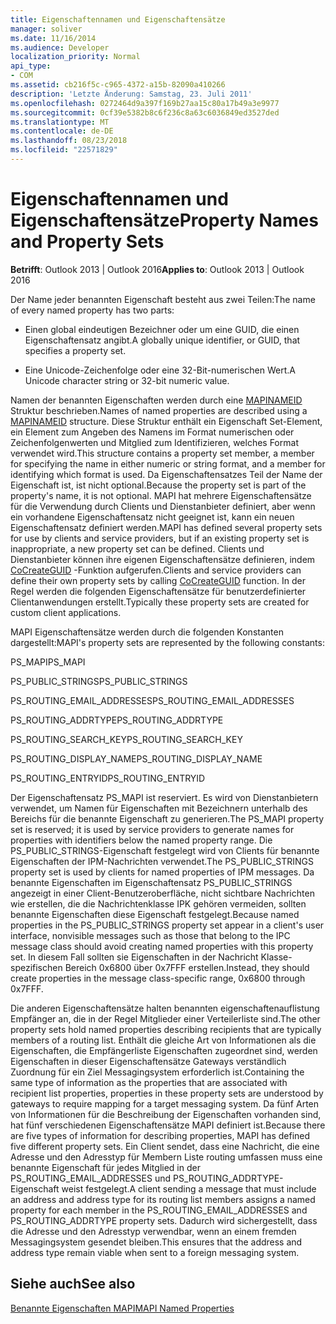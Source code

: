 ```yaml
---
title: Eigenschaftennamen und Eigenschaftensätze
manager: soliver
ms.date: 11/16/2014
ms.audience: Developer
localization_priority: Normal
api_type:
- COM
ms.assetid: cb216f5c-c965-4372-a15b-82090a410266
description: 'Letzte Änderung: Samstag, 23. Juli 2011'
ms.openlocfilehash: 0272464d9a397f169b27aa15c80a17b49a3e9977
ms.sourcegitcommit: 0cf39e5382b8c6f236c8a63c6036849ed3527ded
ms.translationtype: MT
ms.contentlocale: de-DE
ms.lasthandoff: 08/23/2018
ms.locfileid: "22571829"
---
```

# <a name="property-names-and-property-sets"></a><span data-ttu-id="37d0b-103">Eigenschaftennamen und Eigenschaftensätze</span><span class="sxs-lookup"><span data-stu-id="37d0b-103">Property Names and Property Sets</span></span>

  
  
<span data-ttu-id="37d0b-104">**Betrifft**: Outlook 2013 | Outlook 2016</span><span class="sxs-lookup"><span data-stu-id="37d0b-104">**Applies to**: Outlook 2013 | Outlook 2016</span></span> 
  
<span data-ttu-id="37d0b-105">Der Name jeder benannten Eigenschaft besteht aus zwei Teilen:</span><span class="sxs-lookup"><span data-stu-id="37d0b-105">The name of every named property has two parts:</span></span>
  
- <span data-ttu-id="37d0b-106">Einen global eindeutigen Bezeichner oder um eine GUID, die einen Eigenschaftensatz angibt.</span><span class="sxs-lookup"><span data-stu-id="37d0b-106">A globally unique identifier, or GUID, that specifies a property set.</span></span>
    
- <span data-ttu-id="37d0b-107">Eine Unicode-Zeichenfolge oder eine 32-Bit-numerischen Wert.</span><span class="sxs-lookup"><span data-stu-id="37d0b-107">A Unicode character string or 32-bit numeric value.</span></span> 
    
<span data-ttu-id="37d0b-108">Namen der benannten Eigenschaften werden durch eine [MAPINAMEID](mapinameid.md) Struktur beschrieben.</span><span class="sxs-lookup"><span data-stu-id="37d0b-108">Names of named properties are described using a [MAPINAMEID](mapinameid.md) structure.</span></span> <span data-ttu-id="37d0b-109">Diese Struktur enthält ein Eigenschaft Set-Element, ein Element zum Angeben des Namens im Format numerischen oder Zeichenfolgenwerten und Mitglied zum Identifizieren, welches Format verwendet wird.</span><span class="sxs-lookup"><span data-stu-id="37d0b-109">This structure contains a property set member, a member for specifying the name in either numeric or string format, and a member for identifying which format is used.</span></span> <span data-ttu-id="37d0b-110">Da Eigenschaftensatzes Teil der Name der Eigenschaft ist, ist nicht optional.</span><span class="sxs-lookup"><span data-stu-id="37d0b-110">Because the property set is part of the property's name, it is not optional.</span></span> <span data-ttu-id="37d0b-111">MAPI hat mehrere Eigenschaftensätze für die Verwendung durch Clients und Dienstanbieter definiert, aber wenn ein vorhandene Eigenschaftensatz nicht geeignet ist, kann ein neuen Eigenschaftensatz definiert werden.</span><span class="sxs-lookup"><span data-stu-id="37d0b-111">MAPI has defined several property sets for use by clients and service providers, but if an existing property set is inappropriate, a new property set can be defined.</span></span> <span data-ttu-id="37d0b-112">Clients und Dienstanbieter können ihre eigenen Eigenschaftensätze definieren, indem [CoCreateGUID](http://msdn.microsoft.com/en-us/library/ms688568.aspx) -Funktion aufgerufen.</span><span class="sxs-lookup"><span data-stu-id="37d0b-112">Clients and service providers can define their own property sets by calling [CoCreateGUID](http://msdn.microsoft.com/en-us/library/ms688568.aspx) function.</span></span> <span data-ttu-id="37d0b-113">In der Regel werden die folgenden Eigenschaftensätze für benutzerdefinierter Clientanwendungen erstellt.</span><span class="sxs-lookup"><span data-stu-id="37d0b-113">Typically these property sets are created for custom client applications.</span></span> 
  
<span data-ttu-id="37d0b-114">MAPI Eigenschaftensätze werden durch die folgenden Konstanten dargestellt:</span><span class="sxs-lookup"><span data-stu-id="37d0b-114">MAPI's property sets are represented by the following constants:</span></span>
  
<span data-ttu-id="37d0b-115">PS_MAPI</span><span class="sxs-lookup"><span data-stu-id="37d0b-115">PS_MAPI</span></span>
  
<span data-ttu-id="37d0b-116">PS_PUBLIC_STRINGS</span><span class="sxs-lookup"><span data-stu-id="37d0b-116">PS_PUBLIC_STRINGS</span></span>
  
<span data-ttu-id="37d0b-117">PS_ROUTING_EMAIL_ADDRESSES</span><span class="sxs-lookup"><span data-stu-id="37d0b-117">PS_ROUTING_EMAIL_ADDRESSES</span></span>
  
<span data-ttu-id="37d0b-118">PS_ROUTING_ADDRTYPE</span><span class="sxs-lookup"><span data-stu-id="37d0b-118">PS_ROUTING_ADDRTYPE</span></span>
  
<span data-ttu-id="37d0b-119">PS_ROUTING_SEARCH_KEY</span><span class="sxs-lookup"><span data-stu-id="37d0b-119">PS_ROUTING_SEARCH_KEY</span></span>
  
<span data-ttu-id="37d0b-120">PS_ROUTING_DISPLAY_NAME</span><span class="sxs-lookup"><span data-stu-id="37d0b-120">PS_ROUTING_DISPLAY_NAME</span></span>
  
<span data-ttu-id="37d0b-121">PS_ROUTING_ENTRYID</span><span class="sxs-lookup"><span data-stu-id="37d0b-121">PS_ROUTING_ENTRYID</span></span>
  
<span data-ttu-id="37d0b-122">Der Eigenschaftensatz PS_MAPI ist reserviert. Es wird von Dienstanbietern verwendet, um Namen für Eigenschaften mit Bezeichnern unterhalb des Bereichs für die benannte Eigenschaft zu generieren.</span><span class="sxs-lookup"><span data-stu-id="37d0b-122">The PS_MAPI property set is reserved; it is used by service providers to generate names for properties with identifiers below the named property range.</span></span> <span data-ttu-id="37d0b-123">Die PS_PUBLIC_STRINGS-Eigenschaft festgelegt wird von Clients für benannte Eigenschaften der IPM-Nachrichten verwendet.</span><span class="sxs-lookup"><span data-stu-id="37d0b-123">The PS_PUBLIC_STRINGS property set is used by clients for named properties of IPM messages.</span></span> <span data-ttu-id="37d0b-124">Da benannte Eigenschaften im Eigenschaftensatz PS_PUBLIC_STRINGS angezeigt in einer Client-Benutzeroberfläche, nicht sichtbare Nachrichten wie erstellen, die die Nachrichtenklasse IPK gehören vermeiden, sollten benannte Eigenschaften diese Eigenschaft festgelegt.</span><span class="sxs-lookup"><span data-stu-id="37d0b-124">Because named properties in the PS_PUBLIC_STRINGS property set appear in a client's user interface, nonvisible messages such as those that belong to the IPC message class should avoid creating named properties with this property set.</span></span> <span data-ttu-id="37d0b-125">In diesem Fall sollten sie Eigenschaften in der Nachricht Klasse-spezifischen Bereich 0x6800 über 0x7FFF erstellen.</span><span class="sxs-lookup"><span data-stu-id="37d0b-125">Instead, they should create properties in the message class-specific range, 0x6800 through 0x7FFF.</span></span>
  
<span data-ttu-id="37d0b-126">Die anderen Eigenschaftensätze halten benannten eigenschaftenauflistung Empfänger an, die in der Regel Mitglieder einer Verteilerliste sind.</span><span class="sxs-lookup"><span data-stu-id="37d0b-126">The other property sets hold named properties describing recipients that are typically members of a routing list.</span></span> <span data-ttu-id="37d0b-127">Enthält die gleiche Art von Informationen als die Eigenschaften, die Empfängerliste Eigenschaften zugeordnet sind, werden Eigenschaften in dieser Eigenschaftensätze Gateways verständlich Zuordnung für ein Ziel Messagingsystem erforderlich ist.</span><span class="sxs-lookup"><span data-stu-id="37d0b-127">Containing the same type of information as the properties that are associated with recipient list properties, properties in these property sets are understood by gateways to require mapping for a target messaging system.</span></span> <span data-ttu-id="37d0b-128">Da fünf Arten von Informationen für die Beschreibung der Eigenschaften vorhanden sind, hat fünf verschiedenen Eigenschaftensätze MAPI definiert ist.</span><span class="sxs-lookup"><span data-stu-id="37d0b-128">Because there are five types of information for describing properties, MAPI has defined five different property sets.</span></span> <span data-ttu-id="37d0b-129">Ein Client sendet, dass eine Nachricht, die eine Adresse und den Adresstyp für Membern Liste routing umfassen muss eine benannte Eigenschaft für jedes Mitglied in der PS_ROUTING_EMAIL_ADDRESSES und PS_ROUTING_ADDRTYPE-Eigenschaft weist festgelegt.</span><span class="sxs-lookup"><span data-stu-id="37d0b-129">A client sending a message that must include an address and address type for its routing list members assigns a named property for each member in the PS_ROUTING_EMAIL_ADDRESSES and PS_ROUTING_ADDRTYPE property sets.</span></span> <span data-ttu-id="37d0b-130">Dadurch wird sichergestellt, dass die Adresse und den Adresstyp verwendbar, wenn an einem fremden Messagingsystem gesendet bleiben.</span><span class="sxs-lookup"><span data-stu-id="37d0b-130">This ensures that the address and address type remain viable when sent to a foreign messaging system.</span></span>
  
## <a name="see-also"></a><span data-ttu-id="37d0b-131">Siehe auch</span><span class="sxs-lookup"><span data-stu-id="37d0b-131">See also</span></span>



[<span data-ttu-id="37d0b-132">Benannte Eigenschaften MAPI</span><span class="sxs-lookup"><span data-stu-id="37d0b-132">MAPI Named Properties</span></span>](mapi-named-properties.md)

